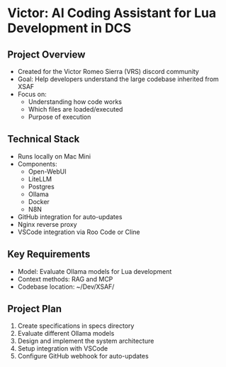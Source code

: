 # Victor: AI Coding Assistant for Lua Development in DCS

## Project Overview
- Created for the Victor Romeo Sierra (VRS) discord community
- Goal: Help developers understand the large codebase inherited from XSAF
- Focus on:
  - Understanding how code works
  - Which files are loaded/executed
  - Purpose of execution

## Technical Stack
- Runs locally on Mac Mini
- Components:
  - Open-WebUI
  - LiteLLM
  - Postgres
  - Ollama
  - Docker
  - N8N
- GitHub integration for auto-updates
- Nginx reverse proxy
- VSCode integration via Roo Code or Cline

## Key Requirements
- Model: Evaluate Ollama models for Lua development
- Context methods: RAG and MCP
- Codebase location: ~/Dev/XSAF/

## Project Plan
1. Create specifications in specs directory
2. Evaluate different Ollama models
3. Design and implement the system architecture
4. Setup integration with VSCode
5. Configure GitHub webhook for auto-updates